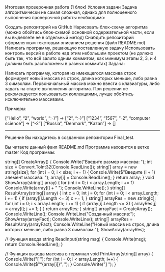 Итоговая проверочная работа (1 блок)
Условия задачи
Задача алгоритмически не самая сложная, однако для полноценного выполнения проверочной работы необходимо:

Создать репозиторий на GitHub
Нарисовать блок-схему алгоритма (можно обойтись блок-схемой основной содержательной части, если вы выделяете её в отдельный метод)
Снабдить репозиторий оформленным текстовым описанием решения (файл README.md)
Написать программу, решающую поставленную задачу
Использовать контроль версий в работе над этим небольшим проектом (не должно быть так, что всё залито одним коммитом, как минимум этапы 2, 3, и 4 должны быть расположены в разных коммитах)
Задача:

Написать программу, которая из имеющегося массива строк формирует новый массив из строк, длина которых меньше, либо равна 3 символам. Первоначальный массив можно ввести с клавиатуры, либо задать на старте выполнения алгоритма. При решении не рекомендуется пользоваться коллекциями, лучше обойтись исключительно массивами.

Примеры:

[“Hello”, “2”, “world”, “:-)”] → [“2”, “:-)”]
[“1234”, “1567”, “-2”, “computer science”] → [“-2”]
[“Russia”, “Denmark”, “Kazan”] → []


________________________________________________________________________________________________________________________________________

Решение
Вы находитесь в созданном репозитории Final_test.

Вы читаете данный фаил README.md
Программа находится в ветке master
Код программы:

string[] CreateArray()
{
    Console.Write("Введите размер массива: ");
    int size = Convert.ToInt32(Console.ReadLine());
    string[] array = new string[size];
    for (int i = 0; i < size; i += 1)
    {
        Console.Write($"Введите {i + 1} элемент массива: ");
        array[i] = Console.ReadLine();
    }
    return array;
}
void ShowArray(string[] array)
{
    for (int i = 0; i < array.Length; i += 1)
        Console.Write(array[i] + " ");
    Console.WriteLine();
}
string[] ResultArray(string[] array)
{
    int c = 0;
    int j = 0;
    for (int i = 0; i < array.Length; i += 1)
    {
        if (array[i].Length <= 3) c += 1;
    }
    string[] arrayRes = new string[c];
    for (int i = 0; i < array.Length; i += 1)
     {
        if (array[i].Length <= 3)
        {
            arrayRes[j] = array[i];
            j += 1;
        }
    }
    return arrayRes;
}
string[] arrayFaсt = CreateArray();
Console.WriteLine();
Console.WriteLine("Созданный массив:");
ShowArray(arrayFaсt);
Console.WriteLine();
string[] arrayRes = ResultArray(arrayFaсt);
Console.WriteLine("Новый массив из строк, длина которых меньше, либо равна 3 символам:");
ShowArray(arrayRes);

// Функция ввода
string ReadInput(string msg)
{
    Console.Write(msg);
    return Console.ReadLine();
}

//  Функция вывода массива в терминал
void PrintArray(string[] array)
{
    Console.Write("[ ");
    for (int i = 0; i < array.Length; i++)
    {
        Console.Write($"“{array[i]}”, ");
    }
    Console.Write("] ");
}